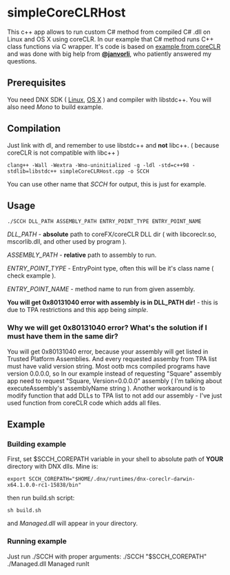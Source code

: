 # simpleCoreCLRHost

  This c++ app allows to run custom C# method from compiled C# .dll on Linux and OS X using coreCLR.
  In our example that C# method runs C++ class functions via C wrapper.
  It's code is based on [example from coreCLR](https://github.com/dotnet/coreclr/tree/master/src/coreclr/hosts/unixcoreruncommon)
  and was done with big help from [**@janvorli**](https://github.com/janvorli), who patiently answered my questions.

## Prerequisites
  You need DNX SDK
  ( [Linux](https://github.com/dotnet/coreclr/blob/master/Documentation/install/get-dotnetcore-dnx-linux.md), [OS X](https://github.com/dotnet/coreclr/blob/master/Documentation/install/get-dotnetcore-dnx-osx.md) )
  and compiler with libstdc++. You will also need *Mono* to build example.

## Compilation
  Just link with dl, and remember to use libstdc++ and **not** libc++.
  ( because coreCLR is not compatible with libc++ )

    clang++ -Wall -Wextra -Wno-uninitialized -g -ldl -std=c++98 -stdlib=libstdc++ simpleCoreCLRHost.cpp -o SCCH
  You can use other name that *SCCH* for output, this is just for example.

## Usage


    ./SCCH DLL_PATH ASSEMBLY_PATH ENTRY_POINT_TYPE ENTRY_POINT_NAME

  *DLL_PATH* - **absolute** path to coreFX/coreCLR DLL dir ( with libcoreclr.so, mscorlib.dll, and other used by program ).

  *ASSEMBLY_PATH* - **relative** path to assembly to run.

  *ENTRY_POINT_TYPE* - EntryPoint type, often this will be it's class name ( check example ).

  *ENTRY_POINT_NAME* - method name to run from given assembly.

  **You will get 0x80131040 error with assembly is in DLL_PATH dir!** - this is due to TPA restrictions and this app being *simple*.

### Why we will get 0x80131040 error? What's the solution if I must have them in the same dir?
You will get 0x80131040 error, because your assembly will get listed in Trusted Platform Assemblies. And every requested assemby from TPA list must have valid version string. Most ootb mcs compiled programs have version 0.0.0.0, so In our example instead of requesting "Square" assembly app need to request "Square, Version=0.0.0.0" assembly ( I'm talking about executeAssembly's assemblyName string ). Another workaround is to modify function that add DLLs to TPA list to not add our assembly - I've just used function from coreCLR code which adds all files.


## Example
### Building example
  First, set $SCCH_COREPATH variable in your shell to absolute path of **YOUR** directory with DNX dlls.
  Mine is:

    export SCCH_COREPATH="$HOME/.dnx/runtimes/dnx-coreclr-darwin-x64.1.0.0-rc1-15838/bin"
  then run build.sh script:

    sh build.sh
  and *Managed.dll* will appear in your directory.

### Running example
  Just run ./SCCH with proper arguments:
    ./SCCH "$SCCH_COREPATH" ./Managed.dll Managed runIt
